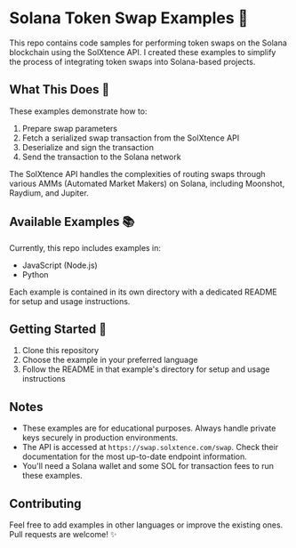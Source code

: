 # Solana Token Swap Examples 🚀

This repo contains code samples for performing token swaps on the Solana blockchain using the SolXtence API. I created these examples to simplify the process of integrating token swaps into Solana-based projects.

## What This Does 🔄

These examples demonstrate how to:

1. Prepare swap parameters
2. Fetch a serialized swap transaction from the SolXtence API
3. Deserialize and sign the transaction
4. Send the transaction to the Solana network

The SolXtence API handles the complexities of routing swaps through various AMMs (Automated Market Makers) on Solana, including Moonshot, Raydium, and Jupiter.

## Available Examples 📚

Currently, this repo includes examples in:

- JavaScript (Node.js)
- Python

Each example is contained in its own directory with a dedicated README for setup and usage instructions.

## Getting Started 📘

1. Clone this repository
2. Choose the example in your preferred language
3. Follow the README in that example's directory for setup and usage instructions

## Notes

- These examples are for educational purposes. Always handle private keys securely in production environments.
- The API is accessed at `https://swap.solxtence.com/swap`. Check their documentation for the most up-to-date endpoint information.
- You'll need a Solana wallet and some SOL for transaction fees to run these examples.

## Contributing

Feel free to add examples in other languages or improve the existing ones. Pull requests are welcome! ✨
